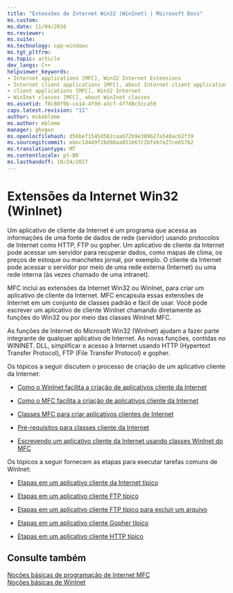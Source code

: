```yaml
---
title: "Extensões de Internet Win32 (WinInet) | Microsoft Docs"
ms.custom: 
ms.date: 11/04/2016
ms.reviewer: 
ms.suite: 
ms.technology: cpp-windows
ms.tgt_pltfrm: 
ms.topic: article
dev_langs: C++
helpviewer_keywords:
- Internet applications [MFC], Win32 Internet Extensions
- Internet client applications [MFC], about Internet client applications
- client applications [MFC], Win32 Internet
- WinInet classes [MFC], about WinInet classes
ms.assetid: f8c80f0b-ce14-4f0d-a3cf-4f7d8c5cca59
caps.latest.revision: "11"
author: mikeblome
ms.author: mblome
manager: ghogen
ms.openlocfilehash: d56bef1545d582caab72b9e309b27a540ac62f39
ms.sourcegitcommit: ebec1d449f2bd98aa851667c2bfeb7e27ce657b2
ms.translationtype: MT
ms.contentlocale: pt-BR
ms.lasthandoff: 10/24/2017
---
```

# <a name="win32-internet-extensions-wininet"></a>Extensões da Internet Win32 (WinInet)
Um aplicativo de cliente da Internet é um programa que acessa as informações de uma fonte de dados de rede (servidor) usando protocolos de Internet como HTTP, FTP ou gopher. Um aplicativo de cliente da Internet pode acessar um servidor para recuperar dados, como mapas de clima, os preços de estoque ou manchetes jornal, por exemplo. O cliente da Internet pode acessar o servidor por meio de uma rede externa (Internet) ou uma rede interna (às vezes chamado de uma intranet).  
  
 MFC inclui as extensões da Internet Win32 ou WinInet, para criar um aplicativo de cliente da Internet. MFC encapsula essas extensões de Internet em um conjunto de classes padrão e fácil de usar. Você pode escrever um aplicativo de cliente WinInet chamando diretamente as funções do Win32 ou por meio das classes WinInet MFC.  
  
 As funções de Internet do Microsoft Win32 (WinInet) ajudam a fazer parte integrante de qualquer aplicativo de Internet. As novas funções, contidas no WININET. DLL, simplificar o acesso à Internet usando HTTP (Hypertext Transfer Protocol), FTP (File Transfer Protocol) e gopher.  
  
 Os tópicos a seguir discutem o processo de criação de um aplicativo cliente da Internet:  
  
-   [Como o WinInet facilita a criação de aplicativos cliente da Internet](../mfc/how-wininet-makes-it-easier-to-create-internet-client-applications.md)  
  
-   [Como o MFC facilita a criação de aplicativos cliente da Internet](../mfc/how-mfc-makes-it-easier-to-create-internet-client-applications.md)  
  
-   [Classes MFC para criar aplicativos clientes de Internet](../mfc/mfc-classes-for-creating-internet-client-applications.md)  
  
-   [Pré-requisitos para classes cliente da Internet](../mfc/prerequisites-for-internet-client-classes.md)  
  
-   [Escrevendo um aplicativo cliente da Internet usando classes WinInet do MFC](../mfc/writing-an-internet-client-application-using-mfc-wininet-classes.md)  
  
 Os tópicos a seguir fornecem as etapas para executar tarefas comuns de WinInet:  
  
-   [Etapas em um aplicativo cliente da Internet típico](../mfc/steps-in-a-typical-internet-client-application.md)  
  
-   [Etapas em um aplicativo cliente FTP típico](../mfc/steps-in-a-typical-ftp-client-application.md)  
  
-   [Etapas em um aplicativo cliente FTP típico para excluir um arquivo](../mfc/steps-in-a-typical-ftp-client-application-to-delete-a-file.md)  
  
-   [Etapas em um aplicativo cliente Gopher típico](../mfc/steps-in-a-typical-gopher-client-application.md)  
  
-   [Etapas em um aplicativo cliente HTTP típico](../mfc/steps-in-a-typical-http-client-application.md)  
  
## <a name="see-also"></a>Consulte também  
 [Noções básicas de programação de Internet MFC](../mfc/mfc-internet-programming-basics.md)   
 [Noções básicas de WinInet](../mfc/wininet-basics.md)



